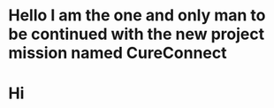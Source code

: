 # Hello I am the one and only man to be continued with the new project mission named CureConnect
# Hi